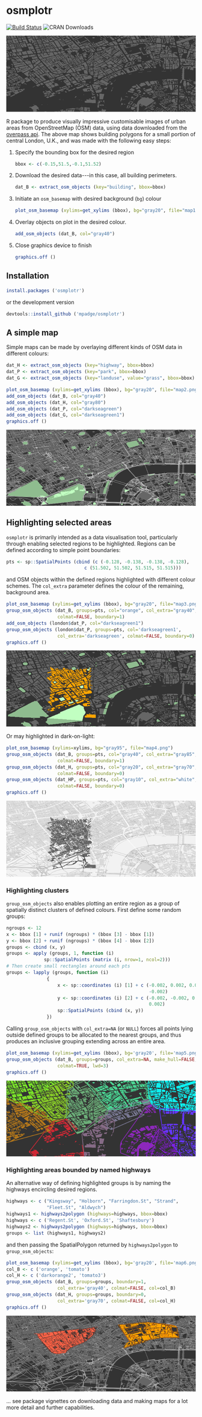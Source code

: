 osmplotr
========

[![Build Status](https://travis-ci.org/mpadge/osmplotr.svg?branch=master)](https://travis-ci.org/mpadge/osmplotr) ![CRAN Downloads](http://cranlogs.r-pkg.org/badges/osmplotr)

![map1](./figure/map1.png)

R package to produce visually impressive customisable images of urban areas from OpenStreetMap (OSM) data, using data downloaded from the [overpass api](http://overpass-api.de/). The above map shows building polygons for a small portion of central London, U.K., and was made with the following easy steps:

1.  Specify the bounding box for the desired region

    ``` r
    bbox <- c(-0.15,51.5,-0.1,51.52) 
    ```

2.  Download the desired data---in this case, all building perimeters.

    ``` r
    dat_B <- extract_osm_objects (key="building", bbox=bbox)
    ```

3.  Initiate an `osm_basemap` with desired background (`bg`) colour

    ``` r
    plot_osm_basemap (xylims=get_xylims (bbox), bg="gray20", file="map1.png")
    ```

4.  Overlay objects on plot in the desired colour.

    ``` r
    add_osm_objects (dat_B, col="gray40")
    ```

5.  Close graphics device to finish

    ``` r
    graphics.off ()
    ```

Installation
------------

``` r
install.packages ('osmplotr')
```

or the development version

``` r
devtools::install_github ('mpadge/osmplotr')
```

A simple map
------------

Simple maps can be made by overlaying different kinds of OSM data in different colours:

``` r
dat_H <- extract_osm_objects (key="highway", bbox=bbox)
dat_P <- extract_osm_objects (key="park", bbox=bbox)
dat_G <- extract_osm_objects (key="landuse", value="grass", bbox=bbox)
```

``` r
plot_osm_basemap (xylims=get_xylims (bbox), bg="gray20", file="map2.png")
add_osm_objects (dat_B, col="gray40")
add_osm_objects (dat_H, col="gray80")
add_osm_objects (dat_P, col="darkseagreen")
add_osm_objects (dat_G, col="darkseagreen1")
graphics.off ()
```

![map2](./figure/map2.png)

Highlighting selected areas
---------------------------

`osmplotr` is primarily intended as a data visualisation tool, particularly through enabling selected regions to be highlighted. Regions can be defined according to simple point boundaries:

``` r
pts <- sp::SpatialPoints (cbind (c (-0.128, -0.138, -0.138, -0.128),
                             c (51.502, 51.502, 51.515, 51.515)))
```

and OSM objects within the defined regions highlighted with different colour schemes. The `col_extra` parameter defines the colour of the remaining, background area.

``` r
plot_osm_basemap (xylims=get_xylims (bbox), bg="gray20", file="map3.png")
group_osm_objects (dat_B, groups=pts, col="orange", col_extra="gray40", 
                   colmat=FALSE, boundary=1)
add_osm_objects (london$dat_P, col="darkseagreen1")
group_osm_objects (london$dat_P, groups=pts, col='darkseagreen1',
                   col_extra='darkseagreen', colmat=FALSE, boundary=0)
graphics.off ()
```

![map3](./figure/map3.png)

Or may highlighted in dark-on-light:

``` r
plot_osm_basemap (xylims=xylims, bg="gray95", file="map4.png")
group_osm_objects (dat_B, groups=pts, col="gray40", col_extra="gray85",
                   colmat=FALSE, boundary=1)
group_osm_objects (dat_H, groups=pts, col="gray20", col_extra="gray70",
                   colmat=FALSE, boundary=0)
group_osm_objects (dat_HP, groups=pts, col="gray10", col_extra="white",
                   colmat=FALSE, boundary=0)
graphics.off ()
```

![map4](./figure/map4.png)

### Highlighting clusters

`group_osm_objects` also enables plotting an entire region as a group of spatially distinct clusters of defined colours. First define some random groups:

``` r
ngroups <- 12
x <- bbox [1] + runif (ngroups) * (bbox [3] - bbox [1])
y <- bbox [2] + runif (ngroups) * (bbox [4] - bbox [2])
groups <- cbind (x, y)
groups <- apply (groups, 1, function (i) 
              sp::SpatialPoints (matrix (i, nrow=1, ncol=2)))
# Then create small rectangles around each pts
groups <- lapply (groups, function (i)
               {
                   x <- sp::coordinates (i) [1] + c (-0.002, 0.002, 0.002,
                                                     -0.002)
                   y <- sp::coordinates (i) [2] + c (-0.002, -0.002, 0.002,
                                                     0.002)
                   sp::SpatialPoints (cbind (x, y))
               })
```

Calling `group_osm_objects` with `col_extra=NA` (or `NULL`) forces all points lying outside defined groups to be allocated to the nearest groups, and thus produces an inclusive grouping extending across an entire area.

``` r
plot_osm_basemap (xylims=get_xylims (bbox), bg='gray20', file='map5.png')
group_osm_objects (dat_B, groups=groups, col_extra=NA, make_hull=FALSE,
                   colmat=TRUE, lwd=3)
graphics.off ()
```

![map5](./figure/map5.png)

### Highlighting areas bounded by named highways

An alternative way of defining highlighted groups is by naming the highways encircling desired regions.

``` r
highways <- c ("Kingsway", "Holborn", "Farringdon.St", "Strand",
               "Fleet.St", "Aldwych")
highways1 <- highways2polygon (highways=highways, bbox=bbox)
highways <- c ('Regent.St', 'Oxford.St', 'Shaftesbury')
highways2 <- highways2polygon (highways=highways, bbox=bbox)
groups <- list (highways1, highways2)
```

and then passing the SpatialPolygon returned by `highways2polygon` to `group_osm_objects`:

``` r
plot_osm_basemap (xylims=get_xylims (bbox), bg='gray20', file='map6.png')
col_B <- c ('orange', 'tomato')
col_H <- c ('darkorange2', 'tomato3')
group_osm_objects (dat_B, groups=groups, boundary=1,
                   col_extra='gray40', colmat=FALSE, col=col_B)
group_osm_objects (dat_H, groups=groups, boundary=0,
                   col_extra='gray70', colmat=FALSE, col=col_H)
graphics.off ()
```

![map6](./figure/map6.png)

... see package vignettes on downloading data and making maps for a lot more detail and further capabilities.

